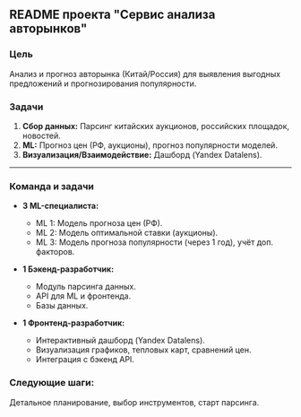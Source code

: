 ## README проекта "Сервис анализа авторынков"

### Цель
Анализ и прогноз авторынка (Китай/Россия) для выявления выгодных предложений и прогнозирования популярности.

### Задачи
1.  **Сбор данных:** Парсинг китайских аукционов, российских площадок, новостей.
2.  **ML:** Прогноз цен (РФ, аукционы), прогноз популярности моделей.
3.  **Визуализация/Взаимодействие:** Дашборд (Yandex Datalens).

---
### Команда и задачи

* **3 ML-специалиста:**
    * ML 1: Модель прогноза цен (РФ).
    * ML 2: Модель оптимальной ставки (аукционы).
    * ML 3: Модель прогноза популярности (через 1 год), учёт доп. факторов.

* **1 Бэкенд-разработчик:**
    * Модуль парсинга данных.
    * API для ML и фронтенда.
    * Базы данных.

* **1 Фронтенд-разработчик:**
    * Интерактивный дашборд (Yandex Datalens).
    * Визуализация графиков, тепловых карт, сравнений цен.
    * Интеграция с бэкенд API.

### Следующие шаги:
Детальное планирование, выбор инструментов, старт парсинга.
